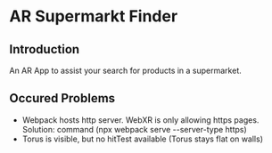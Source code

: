 # AR Supermarkt Finder

## Introduction

An AR App to assist your search for products in a supermarket.

## Occured Problems

- Webpack hosts http server. WebXR is only allowing https pages. Solution: command (npx webpack serve --server-type https)
- Torus is visible, but no hitTest available (Torus stays flat on walls)
